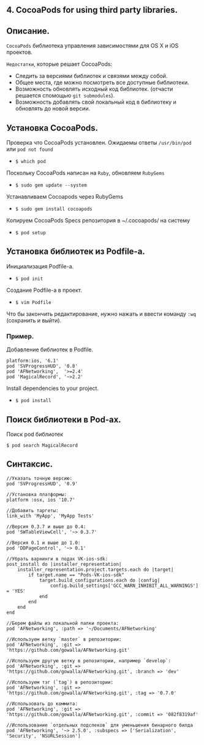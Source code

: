 ## 4. CocoaPods for using third party libraries.

## Описание.

`CocoaPods` библиотека управления зависимостями для OS X и iOS проектов.

`Недостатки`, которые решает CocoaPods:
* Следить за версиями библиотек и связями между собой.
* Общее места, где можно посмотреть все доступные библиотеки.
* Возможность обновлять исходный код библиотек. (отчасти решается спомощью `git submodules`).
* Возможность добавлять свой локальный код в библиотеку и обновлять до новой версии.

## Установка CocoaPods.

Проверка что CocoaPods установлен. Ожидаемы ответы `/usr/bin/pod` или `pod not found`
* ```$ which pod```

Поскольку CocoaPods написан на `Ruby`, обновляем `RubyGems`
* ```$ sudo gem update --system```

Устанавливаем Cocoapods через RubyGems
* ```$ sudo gem install cocoapods```

Копируем CocoaPods Specs репозитория в ~/.cocoapods/ на систему
* ```$ pod setup```

## Установка библиотек из Podfile-а.

Инициализация Podfile-a.
* ```$ pod init```

Создание Podfile-a в проект.
* ```$ vim Podfile```

Что бы закончить редактирование, нужно нажать <Esc> и ввести команду ```:wq``` (сохранить и выйти).

### Пример.

Добавление библиотек в Podfile.
```
platform:ios, '6.1'
pod 'SVProgressHUD', '0.8'
pod 'AFNetworking',  '>=2.4'
pod 'MagicalRecord', '~>2.2'
```

Install dependencies to your project.
* ```$ pod install```

## Поиск библиотеки в Pod-aх.

Поиск pod библиотек
```
$ pod search MagicalRecord
```

## Синтаксис.

```
//Указать точную версию:
pod 'SVProgressHUD', '0.9'
```

```
//Установка платформы:
platform :osx, ios '10.7'
```

```
//Добавить таргеты:
link_with 'MyApp', 'MyApp Tests'
```

```
//Версия 0.3.7 и выше до 0.4:
pod 'SWTableViewCell', '~> 0.3.7'
```

```
//Версия 0.1 и выше до 1.0:
pod 'DDPageControl', '~> 0.1'
```

```
//Убрать вaрнинги в подах VK-ios-sdk:
post_install do |installer_representation|
    installer_representation.project.targets.each do |target|
        if target.name == "Pods-VK-ios-sdk"
            target.build_configurations.each do |config|
                config.build_settings['GCC_WARN_INHIBIT_ALL_WARNINGS'] = 'YES'
            end
        end
    end
end
```

```
//Берем файлы из локальной папки проекта:
pod 'AFNetworking', :path => '~/Documents/AFNetworking'
```

```
//Используем ветку `master` в репозитории:
pod 'AFNetworking', :git => 'https://github.com/gowalla/AFNetworking.git'
```

```
//Используем другую ветку в репозитории, например `develop`:
pod 'AFNetworking', :git => 'https://github.com/gowalla/AFNetworking.git', :branch => 'dev'
```

```
//Используем тэг (`tag`) в репозитории:
pod 'AFNetworking', :git => 'https://github.com/gowalla/AFNetworking.git', :tag => '0.7.0'
```

```
//Использовать до коммита:
pod 'AFNetworking', :git => 'https://github.com/gowalla/AFNetworking.git', :commit => '082f8319af'
```

```
//Использование `отдельных подспеков` для уменьшения бинарного билда
pod 'AFNetworking', '~> 2.5.0', :subspecs => ['Serialization', 'Security', 'NSURLSession']
```
